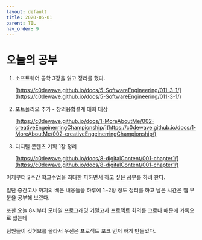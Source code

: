 ```yaml
---
layout: default
title: 2020-06-01
parent: TIL
nav_order: 9
---
```


# 오늘의 공부

1. 소프트웨어 공학 3장을 읽고 정리를 했다.

    [https://c0dewave.github.io/docs/5-SoftwareEngineering/011-3-1/](https://c0dewave.github.io/docs/5-SoftwareEngineering/011-3-1/)

2. 포트폴리오 추가 - 창의융합설계 대회 대상

    [https://c0dewave.github.io/docs/1-MoreAboutMe/002-creativeEngeinerringChampionship/](https://c0dewave.github.io/docs/1-MoreAboutMe/002-creativeEngeinerringChampionship/)

3. 디지털 콘텐츠 기획 1장 정리

    [https://c0dewave.github.io/docs/8-digitalContent/001-chapter1/](https://c0dewave.github.io/docs/8-digitalContent/001-chapter1/)

이제부터 2주간 학교수업을 최대한 피하면서 하고 싶은 공부를 하려 한다.

일단 중간고사 까지의 배운 내용들을 하루에 1~2장 정도 정리를 하고 남은 시간은 웹 부분을 공부해 보겠다.

또한 오늘 8시부터 모바일 프로그래밍 기말고사 프로젝트 회의를 코로나 때문에 카톡으로 했는데 

팀원들이 깃허브를 몰라서 우선은 프로젝트 포크 먼저 하게 만들었다.